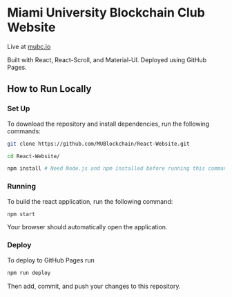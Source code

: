 # Miami University Blockchain Club Website

Live at [mubc.io](https://mubc.io/)

Built with React, React-Scroll, and Material-UI. Deployed using GitHub Pages.

## How to Run Locally

### Set Up

To download the repository and install dependencies, run the following commands:

```bash
git clone https://github.com/MUBlockchain/React-Website.git
```

```bash
cd React-Website/
```

```bash
npm install # Need Node.js and npm installed before running this command
```

### Running

To build the react application, run the following command:

```bash
npm start
```

Your browser should automatically open the application.

### Deploy

To deploy to GitHub Pages run

```bash
npm run deploy
```

Then add, commit, and push your changes to this repository. 

